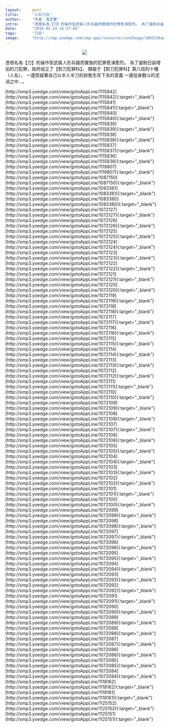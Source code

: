 ```yaml
---
layout:     post
title:      "人形刀兵"
author:     "作者：鬼军曹"
intro:      "憑借名為【刀】的操作型武裝人形兵器而實施的犯罪愈演愈烈。 為了遏制日益增加的刀犯罪，政府成立了【對刀犯罪科】。 隸屬于【對刀犯罪科】第八班的十種（人名）， 一邊質疑著自己以半人半刀的狀態生存下去的意義 一邊投身戰斗的泥淖之中…。"
date:       "2018-02-14 16:57:05"
tags:       "刀兵"
image:      "http://smp.yoedge.com/smp-app/resource/viewImage/1002536appline.png"
---
```

<div style="text-align: center">
<p><img src="http://smp.yoedge.com/smp-app/resource/viewImage/1002536appline.png"/></p>
</div>
<p class="post-meta">
<span>憑借名為【刀】的操作型武裝人形兵器而實施的犯罪愈演愈烈。 為了遏制日益增加的刀犯罪，政府成立了【對刀犯罪科】。 隸屬于【對刀犯罪科】第八班的十種（人名）， 一邊質疑著自己以半人半刀的狀態生存下去的意義 一邊投身戰斗的泥淖之中…。</span>
</p>
[http://smp3.yoedge.com/view/gotoAppLine/1115842](http://smp3.yoedge.com/view/gotoAppLine/1115842){:target="_blank"}
[http://smp3.yoedge.com/view/gotoAppLine/1115841](http://smp3.yoedge.com/view/gotoAppLine/1115841){:target="_blank"}
[http://smp3.yoedge.com/view/gotoAppLine/1115840](http://smp3.yoedge.com/view/gotoAppLine/1115840){:target="_blank"}
[http://smp3.yoedge.com/view/gotoAppLine/1115839](http://smp3.yoedge.com/view/gotoAppLine/1115839){:target="_blank"}
[http://smp3.yoedge.com/view/gotoAppLine/1115838](http://smp3.yoedge.com/view/gotoAppLine/1115838){:target="_blank"}
[http://smp3.yoedge.com/view/gotoAppLine/1115837](http://smp3.yoedge.com/view/gotoAppLine/1115837){:target="_blank"}
[http://smp3.yoedge.com/view/gotoAppLine/1115836](http://smp3.yoedge.com/view/gotoAppLine/1115836){:target="_blank"}
[http://smp3.yoedge.com/view/gotoAppLine/1119807](http://smp3.yoedge.com/view/gotoAppLine/1119807){:target="_blank"}
[http://smp3.yoedge.com/view/gotoAppLine/1087150](http://smp3.yoedge.com/view/gotoAppLine/1087150){:target="_blank"}
[http://smp3.yoedge.com/view/gotoAppLine/1083361](http://smp3.yoedge.com/view/gotoAppLine/1083361){:target="_blank"}
[http://smp3.yoedge.com/view/gotoAppLine/1083360](http://smp3.yoedge.com/view/gotoAppLine/1083360){:target="_blank"}
[http://smp3.yoedge.com/view/gotoAppLine/1072127](http://smp3.yoedge.com/view/gotoAppLine/1072127){:target="_blank"}
[http://smp3.yoedge.com/view/gotoAppLine/1072126](http://smp3.yoedge.com/view/gotoAppLine/1072126){:target="_blank"}
[http://smp3.yoedge.com/view/gotoAppLine/1072125](http://smp3.yoedge.com/view/gotoAppLine/1072125){:target="_blank"}
[http://smp3.yoedge.com/view/gotoAppLine/1072124](http://smp3.yoedge.com/view/gotoAppLine/1072124){:target="_blank"}
[http://smp3.yoedge.com/view/gotoAppLine/1072123](http://smp3.yoedge.com/view/gotoAppLine/1072123){:target="_blank"}
[http://smp3.yoedge.com/view/gotoAppLine/1072122](http://smp3.yoedge.com/view/gotoAppLine/1072122){:target="_blank"}
[http://smp3.yoedge.com/view/gotoAppLine/1072121](http://smp3.yoedge.com/view/gotoAppLine/1072121){:target="_blank"}
[http://smp3.yoedge.com/view/gotoAppLine/1072120](http://smp3.yoedge.com/view/gotoAppLine/1072120){:target="_blank"}
[http://smp3.yoedge.com/view/gotoAppLine/1072119](http://smp3.yoedge.com/view/gotoAppLine/1072119){:target="_blank"}
[http://smp3.yoedge.com/view/gotoAppLine/1072118](http://smp3.yoedge.com/view/gotoAppLine/1072118){:target="_blank"}
[http://smp3.yoedge.com/view/gotoAppLine/1072117](http://smp3.yoedge.com/view/gotoAppLine/1072117){:target="_blank"}
[http://smp3.yoedge.com/view/gotoAppLine/1072116](http://smp3.yoedge.com/view/gotoAppLine/1072116){:target="_blank"}
[http://smp3.yoedge.com/view/gotoAppLine/1072115](http://smp3.yoedge.com/view/gotoAppLine/1072115){:target="_blank"}
[http://smp3.yoedge.com/view/gotoAppLine/1072114](http://smp3.yoedge.com/view/gotoAppLine/1072114){:target="_blank"}
[http://smp3.yoedge.com/view/gotoAppLine/1072113](http://smp3.yoedge.com/view/gotoAppLine/1072113){:target="_blank"}
[http://smp3.yoedge.com/view/gotoAppLine/1072112](http://smp3.yoedge.com/view/gotoAppLine/1072112){:target="_blank"}
[http://smp3.yoedge.com/view/gotoAppLine/1072111](http://smp3.yoedge.com/view/gotoAppLine/1072111){:target="_blank"}
[http://smp3.yoedge.com/view/gotoAppLine/1072110](http://smp3.yoedge.com/view/gotoAppLine/1072110){:target="_blank"}
[http://smp3.yoedge.com/view/gotoAppLine/1072109](http://smp3.yoedge.com/view/gotoAppLine/1072109){:target="_blank"}
[http://smp3.yoedge.com/view/gotoAppLine/1072108](http://smp3.yoedge.com/view/gotoAppLine/1072108){:target="_blank"}
[http://smp3.yoedge.com/view/gotoAppLine/1072107](http://smp3.yoedge.com/view/gotoAppLine/1072107){:target="_blank"}
[http://smp3.yoedge.com/view/gotoAppLine/1072106](http://smp3.yoedge.com/view/gotoAppLine/1072106){:target="_blank"}
[http://smp3.yoedge.com/view/gotoAppLine/1072105](http://smp3.yoedge.com/view/gotoAppLine/1072105){:target="_blank"}
[http://smp3.yoedge.com/view/gotoAppLine/1072104](http://smp3.yoedge.com/view/gotoAppLine/1072104){:target="_blank"}
[http://smp3.yoedge.com/view/gotoAppLine/1072103](http://smp3.yoedge.com/view/gotoAppLine/1072103){:target="_blank"}
[http://smp3.yoedge.com/view/gotoAppLine/1072102](http://smp3.yoedge.com/view/gotoAppLine/1072102){:target="_blank"}
[http://smp3.yoedge.com/view/gotoAppLine/1072101](http://smp3.yoedge.com/view/gotoAppLine/1072101){:target="_blank"}
[http://smp3.yoedge.com/view/gotoAppLine/1072100](http://smp3.yoedge.com/view/gotoAppLine/1072100){:target="_blank"}
[http://smp3.yoedge.com/view/gotoAppLine/1072099](http://smp3.yoedge.com/view/gotoAppLine/1072099){:target="_blank"}
[http://smp3.yoedge.com/view/gotoAppLine/1072098](http://smp3.yoedge.com/view/gotoAppLine/1072098){:target="_blank"}
[http://smp3.yoedge.com/view/gotoAppLine/1072097](http://smp3.yoedge.com/view/gotoAppLine/1072097){:target="_blank"}
[http://smp3.yoedge.com/view/gotoAppLine/1072096](http://smp3.yoedge.com/view/gotoAppLine/1072096){:target="_blank"}
[http://smp3.yoedge.com/view/gotoAppLine/1072095](http://smp3.yoedge.com/view/gotoAppLine/1072095){:target="_blank"}
[http://smp3.yoedge.com/view/gotoAppLine/1072094](http://smp3.yoedge.com/view/gotoAppLine/1072094){:target="_blank"}
[http://smp3.yoedge.com/view/gotoAppLine/1072093](http://smp3.yoedge.com/view/gotoAppLine/1072093){:target="_blank"}
[http://smp3.yoedge.com/view/gotoAppLine/1072092](http://smp3.yoedge.com/view/gotoAppLine/1072092){:target="_blank"}
[http://smp3.yoedge.com/view/gotoAppLine/1072091](http://smp3.yoedge.com/view/gotoAppLine/1072091){:target="_blank"}
[http://smp3.yoedge.com/view/gotoAppLine/1072090](http://smp3.yoedge.com/view/gotoAppLine/1072090){:target="_blank"}
[http://smp3.yoedge.com/view/gotoAppLine/1072089](http://smp3.yoedge.com/view/gotoAppLine/1072089){:target="_blank"}
[http://smp3.yoedge.com/view/gotoAppLine/1072088](http://smp3.yoedge.com/view/gotoAppLine/1072088){:target="_blank"}
[http://smp3.yoedge.com/view/gotoAppLine/1072087](http://smp3.yoedge.com/view/gotoAppLine/1072087){:target="_blank"}
[http://smp3.yoedge.com/view/gotoAppLine/1072086](http://smp3.yoedge.com/view/gotoAppLine/1072086){:target="_blank"}
[http://smp3.yoedge.com/view/gotoAppLine/1072085](http://smp3.yoedge.com/view/gotoAppLine/1072085){:target="_blank"}
[http://smp3.yoedge.com/view/gotoAppLine/1072084](http://smp3.yoedge.com/view/gotoAppLine/1072084){:target="_blank"}
[http://smp3.yoedge.com/view/gotoAppLine/1118162](http://smp3.yoedge.com/view/gotoAppLine/1118162){:target="_blank"}
[http://smp3.yoedge.com/view/gotoAppLine/1118161](http://smp3.yoedge.com/view/gotoAppLine/1118161){:target="_blank"}
[http://smp3.yoedge.com/view/gotoAppLine/1125152](http://smp3.yoedge.com/view/gotoAppLine/1125152){:target="_blank"}
[http://smp3.yoedge.com/view/gotoAppLine/1125151](http://smp3.yoedge.com/view/gotoAppLine/1125151){:target="_blank"}


